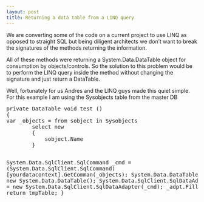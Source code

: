 ```yaml
---
layout: post
title: Returning a data table from a LINQ query
---
```



<p>We are converting some of the code on a current project to use LINQ as opposed to straight SQL but being diligent architects we don’t want to break the signatures of the methods returning the information.</p> <p>All of these methods were returning a System.Data.DataTable object for consumption by objects/controls. So the solution to this problem would be to perform the LINQ query inside the method without changing the signature and just return a DataTable.</p> <p>Well, fortunately for us Andres and the LINQ guys made this quiet simple. For this example I am using the Sysobjects table from the master DB</p> <p> <pre lang="csharp">
private DataTable void test ()
{
var _objects = from sobject in Sysobjects
		select new
		{
			sobject.Name
		}

System.Data.SqlClient.SqlCommand _cmd = (System.Data.SqlClient.SqlCommand) [yourdatacontext].GetComman(_objects);
System.Data.DataTable _tmpTable = new System.Data.DataTable();
System.Data.SqlClient.SqlDataAdapter _adpt = new System.Data.SqlClient.SqlDataAdapter(_cmd);
_adpt.Fill(_tmpTable);
return tmpTable;
}
</pre></p>
